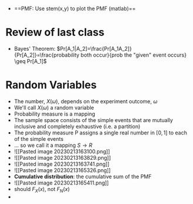 - ==PMF: Use stem(x,y) to plot the PMF (matlab)==
# Review of last class
- Bayes' Theorem: $Pr[A_1|A_2]=\frac{Pr[A_1A_2]}{Pr[A_2]}=\frac{probability both occur}{prob the "given" event occurs} \geq Pr[A_1]$
# Random Variables
- The number, $X(\omega)$, depends on the experiment outcome, $\omega$
- We'll call $X(\omega)$ a random variable
- Probability measure is a mapping
- The sample space consists of the simple events that are mutually inclusive and completely exhaustive (i.e. a partition)
- The probability measure P assigns a single real number in $[0, 1]$ to each of the simple events
- ... so we call it a mapping $S \rightarrow R$ 
- ![[Pasted image 20230213163100.png]]
- ![[Pasted image 20230213163829.png]]
- ![[Pasted image 20230213163741.png]]
- ![[Pasted image 20230213165326.png]]
- **Cumulative distribution**: the cumulative sum of the PMF
- ![[Pasted image 20230213165411.png]]
- should $F_X(x)$, not $F_N(x)$
- 